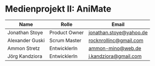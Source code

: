#  Medienprojekt II: AniMate


| Name                | Rolle  | Email | 
| ------------------- | ------ | ----- |
| Jonathan Stoye | Product Owner  | jonathan.stoye@yahoo.de |
| Alexander Guski | Scrum Master  | rocknrollinc@gmail.com |
| Ammon Stretz | EntwicklerIn  | ammon-mino@web.de |
| Jörg Kandziora | EntwicklerIn  | j.kandziora@gmail.com |